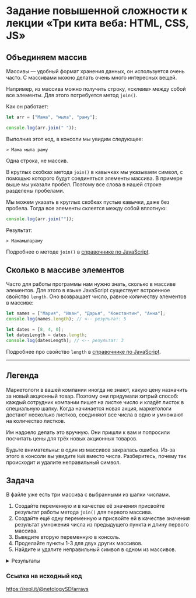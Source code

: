 # Задание повышенной сложности к лекции «Три кита веба: HTML, CSS, JS»

## Объединяем массив

Массивы — удобный формат хранения данных, он используется очень часто. С массивами можно делать очень много интересных вещей.

Например, из массива можно получить строку, «склеив» между собой все элементы. 
Для этого потребуется метод `join()`.

Как он работает:
```javascript
let arr = ["Мама", "мыла", "раму"];

console.log(arr.join(" "));
```

Выполнив этот код, в консоли мы увидим следующее:
```text
> Мама мыла раму
```
Одна строка, не массив.

В круглых скобках метода `join()` в кавычках мы указываем символ, с помощью которого будут соединяться элементы массива. В примере выше мы указали пробел. Поэтому все слова в нашей строке разделены пробелами. 

Мы можем указать в круглых скобках пустые кавычки, даже без пробела. Тогда все элементы склеятся между собой вплотную:
```javascript
console.log(arr.join(""));
```

Результат:
```text
> Мамамылараму
```

Подробнее о методе `join()` в [справочнике по JavaScript](https://learn.javascript.ru/array-methods#split-i-join).

## Сколько в массиве элементов

Часто для работы программы нам нужно знать, сколько в массиве элементов. Для этого в языке JavaScript существует встроенное свойство `length`. Оно возвращает число, равное количеству элементов в массиве:

```javascript
let names = ["Мария", "Иван", "Дарья", "Константин", "Анна"];
console.log(names.length); // <-- результат: 5

let dates = [8, 4, 0];
let datesLength = dates.length;
console.log(datesLength); // <-- результат: 3
``` 
Подробнее про свойство `length` в [справочнике по JavaScript](https://learn.javascript.ru/array#nemnogo-o-length).

_______

## Легенда

Маркетологи в вашей компании иногда не знают, какую цену назначить за новый акционный товар. Поэтому они придумали хитрый способ: каждый сотрудник компании пишет на листке число и кладёт листок в специальную шапку. 
Когда начинается новая акция, маркетологи достают несколько листков, соединяют все числа в одно и умножают на количество листков. 

Им надоело делать это вручную. Они пришли к вам и попросили посчитать цены для трёх новых акционных товаров. 

Будьте внимательны: в один из массивов закралась ошибка. Из-за этого в консоли вы увидите `NaN` вместо числа. Разберитесь, почему так происходит и удалите неправильный символ.

## Задача
В файле уже есть три массива с выбранными из шапки числами.

1. Создайте переменную и в качестве её значения присвойте результат работы метода `join()` для первого массива.
2. Создайте ещё одну переменную и присвойте ей в качестве значения результат умножения числа из предыдущего пункта и длину первого массива. 
3. Выведите вторую переменную в консоль.
4. Проделайте пункты 1-3 для двух других массивов.
5. Найдите и удалите неправильный символ в одном из массивов.

<details>
  <summary>Результаты</summary>
  <p>Если задание выполнено верно, то в консоли должны быть следующие числа:</p>
	<ul>
	  <li>64320</li>
	  <li>1236</li>
	  <li>993</li>
	</ul>
</details>

### Ссылка на исходный код
https://repl.it/@netologySD/arrays
